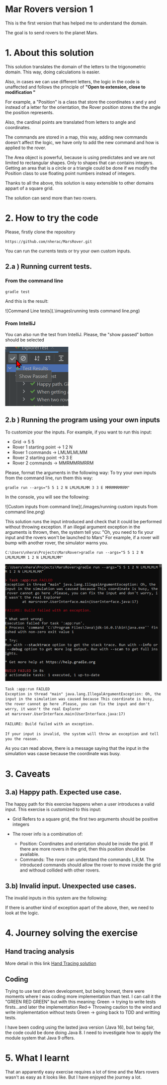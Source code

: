 
# Mar Rovers version 1

This is the first version that has helped me to understand the domain.

The goal is to send rovers to the planet Mars. 


# 1. About this solution

This solution translates the domain of the letters to the trigonometric domain. 
This way, doing calculations is easier.

Also, in cases we can use different letters, the logic in the code is unaffected and follows the principle of **"Open to extension, close to modification "**

For example, a "Position" is a class that store the coordinates x and y and instead of a letter for the orientation, the Rover position stores the the angle the position represents.

Also, the cardinal points are translated from letters to angle and coordinates.

The commands are stored in a map, this way, adding new commands doesn't affect the logic, we have only to add the new command and how is applied to the rover.

The Area object is powerful, because is using predictates and we are not limited to rectangular shapes. Only to shapes that can contains integers.
Getting an area that is a circle or a triangle could be done if we modify  the Position class to use floating point numbers instead of integers.

Thanks to all the above, this solution is easy extensible to other domains appart of a square grid.

The solution can send more than two rovers.




# 2. How to try the code

Please, firstly clone the repository
```
https://github.com/nherac/MarsRover.git
```

You can run the currents tests or try your own custom inputs.
  
## 2.a ) Running current tests.
### From the command line
```
gradle test
```
And this is the result:

![Command Line tests](.\images\running tests command line.png)
### From IntelliJ

You can also run the test from IntelliJ. Please, the "show passed" botton should be selected

![Running test intelliJ](images/runningTestsIntelliJ.png?raw=true "Running tests from the IDE IntelliJ")


## 2.b ) Running the program using your own inputs

To customize your the inputs. For example, if you want to run this input:
    
  * Grid -> 5 5
  * Rover 1 starting point -> 1 2 N
  * Rover 1 commands -> LMLMLMLMM
  * Rover 2 starting point ->3 3 E
  * Rover 2 commands -> MMRMMRMRRM 
    
Please, format the arguments in the following way:
To try your own inputs from the command line, run them this way:

```
gradle run --args="5 5 1 2 N LMLMLMLMM 3 3 E MMRMMRMRRM"
```

In the console, you will see the following:

![Custom inputs from command line](./images/running custom inputs from command line.png)

    
This solution runs the input introduced and check that it could be performed without throwing exception.
If an illegal argument exception in the arguments is thrown, then, the system tell you:
"Oh, you need to fix your input and the rovers won't be launched to Mars"
For example, if a rover will bump with another rover, the simulator warns you.

```
C:\Users\nhera\Projects\MarsRover>gradle run --args="5 5 1 2 N LMLMLMLMM 1 2 N LMLMLMLMM"
```
![Invalid input](./images/invalidInput.png)


```
Task :app:run FAILED
Exception in thread "main" java.lang.IllegalArgumentException: Oh, the input in the simulation was caused because This coordinate is busy, the rover cannot go here .Please, you can fix the input and don't worry, it wasn't the real Explorer
at marsrover.UserInterface.main(UserInterface.java:17)

FAILURE: Build failed with an exception.

If your input is invalid, the system will throw an exception and tell you the reason.
```


As you can read above, there is a message saying that the input in the simulation was cause because the coordinate was busy.



# 3. Caveats
## 3.a) Happy path. Expected use case.
The happy path for this exercise happens when a user introduces a valid input.
This exercise is customized to this input:
* Grid
Refers to a square grid, the first two arguments should be positive integers
* The rover info is a combination of:
  
    * Position: 
Coordinates and orientation should be inside the grid. 
If there are more rovers in the grid, then this position should be available.
    * Commands:
The rover can understand the commands L,R,M.
The introduced commands should allow the rover to move inside the grid and withoud collided with other rovers.
## 3.b) Invalid input. Unexpected use cases.

The invalid inputs in this system are the following:

If there is another kind of exception apart of the above, then, we need to look at the logic. 


# 4. Journey solving the exercise
## Hand tracing analysis
More detail in this link
[Hand Tracing solution](/Handtracing.md)

## Coding

Trying to use test driven development, but being honest, there were moments where I was coding more implementation than test.
I can call it the "GREEN RED GREEN"  but with this meaning:
Green -> trying to write tests firsts...and later the implementation
Red-> Throwing caution to the wind and write implementation without tests
Green -> going back to TDD and writting tests.

I have been coding using the lasted java version (Java 16), but being fair, the code could be done doing Java 8. I need to investigate how to apply the module system that Java 9 offers.



# 5. What I learnt

That an apparently easy exercise requires a lot of time and the Mars rovers wasn't as easy as it looks like.
But I have enjoyed the journey a lot.


